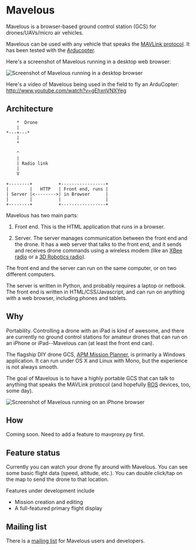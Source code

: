 Mavelous
========

Mavelous is a browser-based ground control station (GCS) for
drones/UAVs/micro air vehicles.

Mavelous can be used with any vehicle that speaks the [MAVLink
protocol](http://qgroundcontrol.org/mavlink/start).  It has been
tested with the [Arducopter](http://code.google.com/p/arducopter/).

Here's a screenshot of Mavelous running in a desktop web browser:

![Screenshot of Mavelous running in a desktop
browser](https://github.com/wiseman/mavelous/raw/master/screenshots/mavelous-desktop-s.jpg
"Mavelous in a desktop browser")

Here's a video of Mavelous being used in the field to fly an
ArduCopter: http://www.youtube.com/watch?v=gEhxnVNXYeg


Architecture
------------

        *  Drone
        |
    *---+---*
        | 
        *
       
        ^
        | 
        | Radio link
        |
        V
       
    +--------+          +-----------------+
    |        |   HTTP   | Front end, runs |
    | Server |<-------->| in Browser      |
    |        |          |                 |
    +--------+          +-----------------+


Mavelous has two main parts:

1. Front end.  This is the HTML application that runs in a browser.

2. Server.  The server manages communication between the front end and
the drone.  It has a web server that talks to the front end, and it
sends and receives drone commands using a wireless modem (like an
[XBee radio](http://www.sparkfun.com/products/9099) or a [3D Robotics
radio](https://store.diydrones.com/3DR_Radio_USB_915_Mhz_Ground_module_p/br-3drusb915.htm)).

The front end and the server can run on the same computer, or on two
different computers.

The server is written in Python, and probably requires a laptop or
netbook.  The front end is written in HTML/CSS/Javascript, and can run
on anything with a web browser, including phones and tablets.


Why
---

Portability.  Controlling a drone with an iPad is kind of awesome, and
there are currently no ground control stations for amateur drones that
can run on an iPhone or iPad--Mavelous can (at least the front end
can).

The flagship DIY drone GCS, [APM Mission
Planner](http://code.google.com/p/ardupilot-mega/wiki/Mission), is
primarily a Windows application.  It can run under OS X and Linux with
Mono, but the experience is not always smooth.

The goal of Mavelous is to have a highly portable GCS that can talk to
anything that speaks the MAVLink protocol (and hopefully
[ROS](http://www.willowgarage.com/pages/software/ros-platform)
devices, too, some day).

![Screenshot of Mavelous running on an iPhone
browser](https://github.com/wiseman/mavelous/raw/master/screenshots/mavelous-iphone-s.jpg
"Mavelous in an iPhone browser")


How
---

Coming soon.  Need to add a feature to mavproxy.py first.


Feature status
--------------

Currently you can watch your drone fly around with Mavelous.  You can
see some basic flight data (speed, altitude, etc.).  You can double
click/tap on the map to send the drone to that location.

Features under development include

* Mission creation and editing
* A full-featured primary flight display


Mailing list
------------

There is a [mailing list](https://groups.google.com/group/mavelous)
for Mavelous users and developers.
